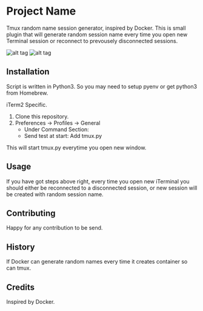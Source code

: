 # Project Name

Tmux random name session generator, inspired by Docker.
This is small plugin that will generate random session name every time you open new Terminal session or reconnect to 
prevousely disconnected sessions.

![alt tag](https://github.com/lanox/tmux.git/screenshoot/tmux-session-generator.png)
![alt tag](https://github.com/lanox/tmux.git/screenshoot/tmux-session-generator1.png)

## Installation

Script is written in Python3. So you may need to setup pyenv or get python3 from Homebrew.

iTerm2 Specific.

1. Clone this repository.
2. Preferences -> Profiles -> General
   * Under Command Section:
   * Send test at start: Add tmux.py

This will start tmux.py everytime you open new window.

## Usage

If you have got steps above right, every time you open new iTerminal you should either be reconnected to a disconnected session, or new session will be created with random session name.

## Contributing

Happy for any contribution to be send.

## History

If Docker can generate random names every time it creates container so can tmux.

## Credits

Inspired by Docker.
